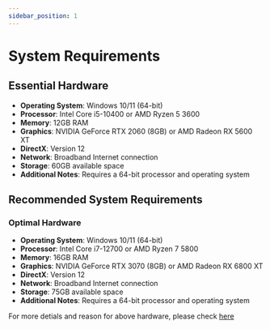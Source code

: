 ```yaml
---
sidebar_position: 1
---
```


# System Requirements

## Essential Hardware
- **Operating System**: Windows 10/11 (64-bit)
- **Processor**: Intel Core i5-10400 or AMD Ryzen 5 3600
- **Memory**: 12GB RAM
- **Graphics**: NVIDIA GeForce RTX 2060 (8GB) or AMD Radeon RX 5600 XT
- **DirectX**: Version 12
- **Network**: Broadband Internet connection
- **Storage**: 60GB available space
- **Additional Notes**: Requires a 64-bit processor and operating system

## Recommended System Requirements

### Optimal Hardware
- **Operating System**: Windows 10/11 (64-bit)
- **Processor**: Intel Core i7-12700 or AMD Ryzen 7 5800
- **Memory**: 16GB RAM
- **Graphics**: NVIDIA GeForce RTX 3070 (8GB) or AMD Radeon RX 6800 XT
- **DirectX**: Version 12
- **Network**: Broadband Internet connection
- **Storage**: 75GB available space
- **Additional Notes**: Requires a 64-bit processor and operating system

For more detials and reason for above hardware, please check [here](/blog/inzoi-system-requirements)
